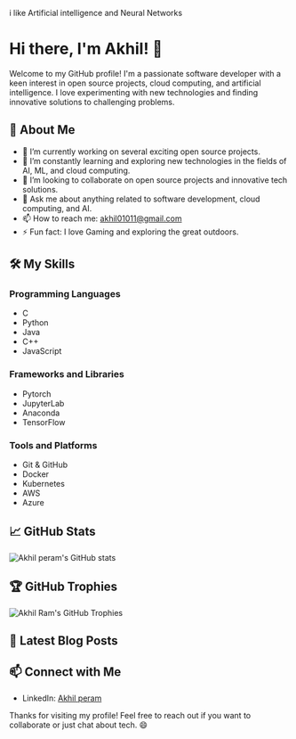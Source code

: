 i like Artificial intelligence and Neural Networks

# Hi there, I'm Akhil! 👋

Welcome to my GitHub profile! I'm a passionate software developer with a keen interest in open source projects, cloud computing, and artificial intelligence. I love experimenting with new technologies and finding innovative solutions to challenging problems.

## 🚀 About Me

- 🔭 I’m currently working on several exciting open source projects.
- 🌱 I’m constantly learning and exploring new technologies in the fields of AI, ML, and cloud computing.
- 👯 I’m looking to collaborate on open source projects and innovative tech solutions.
- 💬 Ask me about anything related to software development, cloud computing, and AI.
- 📫 How to reach me: [akhil01011@gmail.com](akhil01011@gmail.com)
- ⚡ Fun fact: I love Gaming and exploring the great outdoors.

## 🛠️ My Skills

### Programming Languages

- C 
- Python
- Java
- C++
- JavaScript 

### Frameworks and Libraries

- Pytorch
- JupyterLab
- Anaconda 
- TensorFlow

### Tools and Platforms

- Git & GitHub
- Docker
- Kubernetes
- AWS
- Azure

## 📈 GitHub Stats

![Akhil peram's GitHub stats](https://github-readme-stats.vercel.app/api?username=Akhil-peram&show_icons=true&theme=radical)

## 🏆 GitHub Trophies

![Akhil Ram's GitHub Trophies](https://github-profile-trophy.vercel.app/?username=Akhil-peram&theme=radical)

## 📝 Latest Blog Posts

<!-- BLOG-POST-LIST:START -->
<!-- BLOG-POST-LIST:END -->

## 📫 Connect with Me

- LinkedIn: [Akhil peram](https://www.linkedin.com/in/akhil-peram/)

Thanks for visiting my profile! Feel free to reach out if you want to collaborate or just chat about tech. 😄

